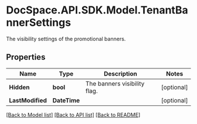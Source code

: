# DocSpace.API.SDK.Model.TenantBannerSettings
The visibility settings of the promotional banners.

## Properties

Name | Type | Description | Notes
------------ | ------------- | ------------- | -------------
**Hidden** | **bool** | The banners visibility flag. | [optional] 
**LastModified** | **DateTime** |  | [optional] 

[[Back to Model list]](../README.md#documentation-for-models) [[Back to API list]](../README.md#documentation-for-api-endpoints) [[Back to README]](../README.md)

